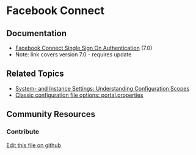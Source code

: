 # Facebook Connect

## Documentation

* [Facebook Connect Single Sign On Authentication](https://portal.liferay.dev/docs/7-0/deploy/-/knowledge_base/d/opensso-single-sign-on-authentication) (7.0)
* Note: link covers version 7.0 - requires update

## Related Topics

* [System- and Instance Settings: Understanding Configuration Scopes](https://learn.liferay.com/dxp/7.x/en/system-administration/system-settings/understanding-configuration-scope.html#system-settings-and-instance-settings)
* [Classic configuration file options: portal.properties](https://docs.liferay.com/portal/7.3-latest/propertiesdoc/portal.properties.html)

## Community Resources


### Contribute

[Edit this file on github](https://github.com/olafk/controlpanel-documentation-docs/blob/master/md/73en/com_liferay_configuration_admin_web_portlet_InstanceSettingsPortlet/facebook-connect.md)
